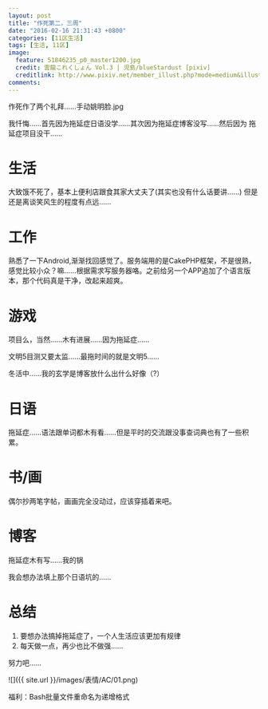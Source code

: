 ```yaml
---
layout: post
title: "作死第二，三周"
date: "2016-02-16 21:31:43 +0800"
categories: [11区生活]
tags: [生活, 11区]
image: 
  feature: 51846235_p0_master1200.jpg
  credit: 雲龍これくしょん Vol.3 | 児島/blueStardust [pixiv] 
  creditlink: http://www.pixiv.net/member_illust.php?mode=medium&illust_id=51846235
comments: 
---
```


作死作了两个礼拜……手动姚明脸.jpg

我忏悔……首先因为拖延症日语没学……其次因为拖延症博客没写……然后因为
拖延症项目没干……

# 生活

大致饿不死了，基本上便利店跟食其家大丈夫了(其实也没有什么话要讲……)
但是还是离谈笑风生的程度有点远……

# 工作
熟悉了一下Android,渐渐找回感觉了。服务端用的是CakePHP框架，不是很熟，
感觉比较小众？嘛……根据需求写服务器咯。之前给另一个APP追加了个语言版
本，那个代码真是干净，改起来超爽。

# 游戏

项目么，当然……木有进展……因为拖延症……

文明5目测又要太监……最拖时间的就是文明5……

冬活中……我的玄学是博客放什么出什么好像（?）

# 日语

拖延症……语法跟单词都木有看……但是平时的交流跟没事查词典也有了一些积
累。

# 书/画

偶尔抄两笔字帖，画画完全没动过，应该穿插着来吧。

# 博客

拖延症木有写……我的锅

我会想办法填上那个日语坑的……

# 总结

1. 要想办法搞掉拖延症了，一个人生活应该更加有规律
2. 每天做一点，再少也比不做强……

努力吧……

![]({{ site.url }}/images/表情/AC/01.png)

福利：Bash批量文件重命名为递增格式
<script src="https://gist.github.com/MeowAlienOwO/383077b816c8192fc1f7.js"></script>
